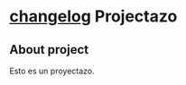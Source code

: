 # [changelog](https://github.com/allamasln/practice-git/blob/develop/CHANGELOG.md) Projectazo

## About project

Esto es un proyectazo.
